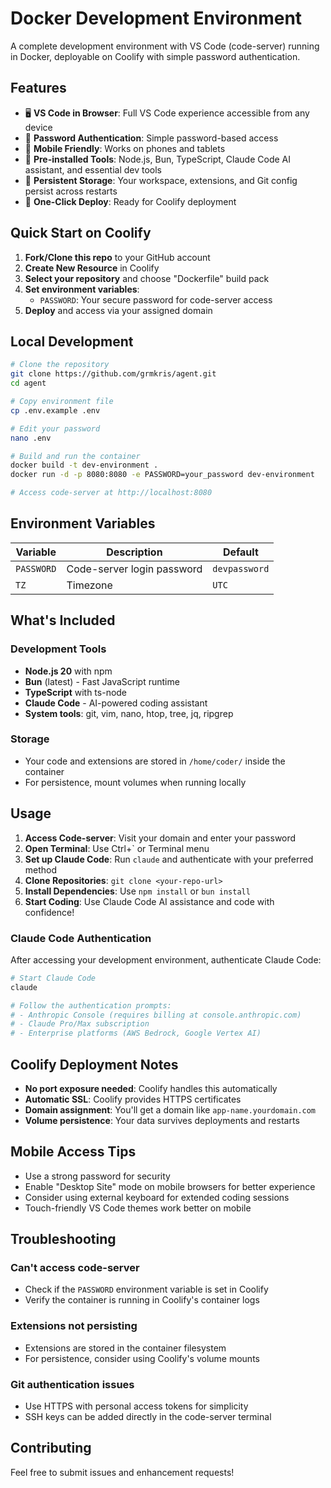 # Docker Development Environment

A complete development environment with VS Code (code-server) running in Docker, deployable on Coolify with simple password authentication.

## Features

- 🖥️ **VS Code in Browser**: Full VS Code experience accessible from any device
- 🔐 **Password Authentication**: Simple password-based access
- 📱 **Mobile Friendly**: Works on phones and tablets
- 🧰 **Pre-installed Tools**: Node.js, Bun, TypeScript, Claude Code AI assistant, and essential dev tools
- 💾 **Persistent Storage**: Your workspace, extensions, and Git config persist across restarts
- 🚀 **One-Click Deploy**: Ready for Coolify deployment

## Quick Start on Coolify

1. **Fork/Clone this repo** to your GitHub account
2. **Create New Resource** in Coolify
3. **Select your repository** and choose "Dockerfile" build pack
4. **Set environment variables**:
   - `PASSWORD`: Your secure password for code-server access
5. **Deploy** and access via your assigned domain

## Local Development

```bash
# Clone the repository
git clone https://github.com/grmkris/agent.git
cd agent

# Copy environment file
cp .env.example .env

# Edit your password
nano .env

# Build and run the container
docker build -t dev-environment .
docker run -d -p 8080:8080 -e PASSWORD=your_password dev-environment

# Access code-server at http://localhost:8080
```

## Environment Variables

| Variable | Description | Default |
|----------|-------------|---------|
| `PASSWORD` | Code-server login password | `devpassword` |
| `TZ` | Timezone | `UTC` |

## What's Included

### Development Tools
- **Node.js 20** with npm
- **Bun** (latest) - Fast JavaScript runtime
- **TypeScript** with ts-node
- **Claude Code** - AI-powered coding assistant
- **System tools**: git, vim, nano, htop, tree, jq, ripgrep

### Storage
- Your code and extensions are stored in `/home/coder/` inside the container
- For persistence, mount volumes when running locally

## Usage

1. **Access Code-server**: Visit your domain and enter your password
2. **Open Terminal**: Use Ctrl+` or Terminal menu
3. **Set up Claude Code**: Run `claude` and authenticate with your preferred method
4. **Clone Repositories**: `git clone <your-repo-url>`
5. **Install Dependencies**: Use `npm install` or `bun install`
6. **Start Coding**: Use Claude Code AI assistance and code with confidence!

### Claude Code Authentication

After accessing your development environment, authenticate Claude Code:

```bash
# Start Claude Code
claude

# Follow the authentication prompts:
# - Anthropic Console (requires billing at console.anthropic.com)
# - Claude Pro/Max subscription
# - Enterprise platforms (AWS Bedrock, Google Vertex AI)
```

## Coolify Deployment Notes

- **No port exposure needed**: Coolify handles this automatically
- **Automatic SSL**: Coolify provides HTTPS certificates
- **Domain assignment**: You'll get a domain like `app-name.yourdomain.com`
- **Volume persistence**: Your data survives deployments and restarts

## Mobile Access Tips

- Use a strong password for security
- Enable "Desktop Site" mode on mobile browsers for better experience
- Consider using external keyboard for extended coding sessions
- Touch-friendly VS Code themes work better on mobile

## Troubleshooting

### Can't access code-server
- Check if the `PASSWORD` environment variable is set in Coolify
- Verify the container is running in Coolify's container logs

### Extensions not persisting
- Extensions are stored in the container filesystem
- For persistence, consider using Coolify's volume mounts

### Git authentication issues
- Use HTTPS with personal access tokens for simplicity
- SSH keys can be added directly in the code-server terminal

## Contributing

Feel free to submit issues and enhancement requests!